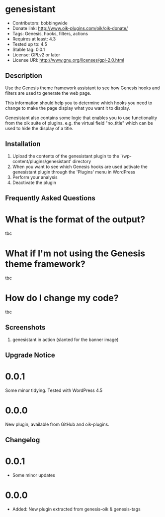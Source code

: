 # genesistant 
* Contributors: bobbingwide
* Donate link: http://www.oik-plugins.com/oik/oik-donate/
* Tags: Genesis, hooks, filters, actions
* Requires at least: 4.3
* Tested up to: 4.5
* Stable tag: 0.0.1
* License: GPLv2 or later
* License URI: http://www.gnu.org/licenses/gpl-2.0.html

## Description 
Use the Genesis theme framework assistant to see how Genesis hooks and filters are used to generate the web page.

This information should help you to determine which hooks you need to change to make the page display what you
want it to display.

Genesistant also contains some logic that enables you to use functionality from the oik suite of plugins.
e.g. the virtual field "no_title" which can be used to hide the display of a title.


## Installation 
1. Upload the contents of the genesistant plugin to the `/wp-content/plugins/genesistant' directory
1. When you want to see which Genesis hooks are used activate the genesistant plugin through the 'Plugins' menu in WordPress
1. Perform your analysis
1. Deactivate the plugin

## Frequently Asked Questions 
# What is the format of the output? 
tbc

# What if I'm not using the Genesis theme framework? 
tbc

# How do I change my code? 
tbc

## Screenshots 
1. genesistant in action (slanted for the banner image)

## Upgrade Notice 
# 0.0.1 
Some minor tidying. Tested with WordPress 4.5

# 0.0.0 
New plugin, available from GitHub and oik-plugins.

## Changelog 
# 0.0.1 
* Some minor updates

# 0.0.0 
* Added: New plugin extracted from genesis-oik & genesis-tags


